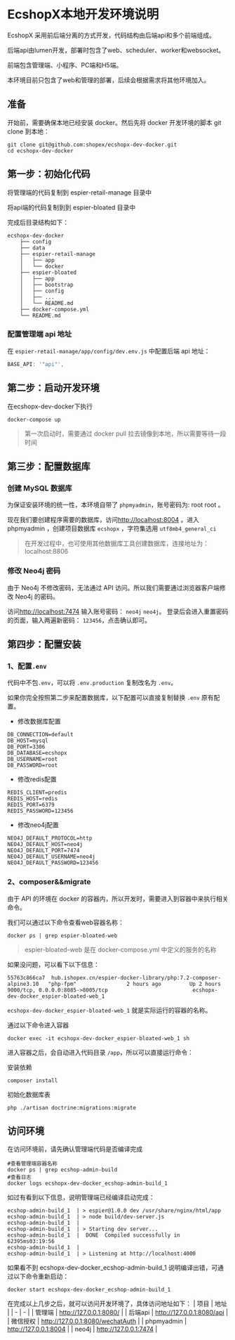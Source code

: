 # EcshopX本地开发环境说明

EcshopX 采用前后端分离的方式开发，代码结构由后端api和多个前端组成。

后端api由lumen开发，部署时包含了web、scheduler、worker和websocket。

前端包含管理端、小程序、PC端和H5端。

本环境目前只包含了web和管理的部署，后续会根据需求将其他环境加入。

## 准备
开始前，需要确保本地已经安装 docker。然后先将 docker 开发环境的脚本 git clone 到本地：
```shell
git clone git@github.com:shopex/ecshopx-dev-docker.git
cd ecshopx-dev-docker
```

## 第一步：初始化代码

将管理端的代码复制到 espier-retail-manage 目录中

将api端的代码复制到到 espier-bloated 目录中

完成后目录结构如下：
```shell
ecshopx-dev-docker
    ├── config
    ├── data
    ├── espier-retail-manage
    │   ├── app
    │   └── docker
    ├── espier-bloated
    │   ├── app  
    │   ├── bootstrap
    │   ├── config
    │   ├── ...
    │   └── README.md
    ├── docker-compose.yml
    └── README.md
```
### 配置管理端 api 地址
在 `espier-retail-manage/app/config/dev.env.js` 中配置后端 api 地址：

```js
BASE_API: '"api"',
```
## 第二步：启动开发环境
在ecshopx-dev-docker下执行
```
docker-compose up
```

> 第一次启动时，需要通过 docker pull 拉去镜像到本地，所以需要等待一段时间

## 第三步：配置数据库

### 创建 MySQL 数据库
为保证安装环境的统一性，本环境自带了 `phpmyadmin`，账号密码为: root root 。

现在我们要创建程序需要的数据库，访问<http://localhost:8004> 。进入 phpmyadmin ，创建项目数据库 `ecshopx` ，字符集选用 `utf8mb4_general_ci`

> 在开发过程中，也可使用其他数据库工具创建数据库，连接地址为：localhost:8806

### 修改 Neo4j 密码
由于 Neo4j 不修改密码，无法通过 API 访问。所以我们需要通过浏览器客户端修改 Neo4j 的密码。

访问<http://localhost:7474> 输入账号密码： `neo4j`  `neo4j`。 登录后会进入重置密码的页面，输入两遍新密码： `123456`，点击确认即可。


## 第四步：配置安装

### 1、配置`.env`
代码中不包`.env`，可以将 `.env.production` 复制改名为 `.env`。

如果你完全按照第二步来配置数据库，以下配置可以直接复制替换 `.env` 原有配置。
* 修改数据库配置
```
DB_CONNECTION=default
DB_HOST=mysql
DB_PORT=3306
DB_DATABASE=ecshopx
DB_USERNAME=root
DB_PASSWORD=root
```
* 修改redis配置
```
REDIS_CLIENT=predis
REDIS_HOST=redis
REDIS_PORT=6379
REDIS_PASSWORD=123456
```
* 修改neo4j配置
```
NEO4J_DEFAULT_PROTOCOL=http
NEO4J_DEFAULT_HOST=neo4j
NEO4J_DEFAULT_PORT=7474
NEO4J_DEFAULT_USERNAME=neo4j
NEO4J_DEFAULT_PASSWORD=123456
```

### 2、composer&&migrate

由于 API 的环境在 docker 的容器内，所以开发时，需要进入到容器中来执行相关命令。

我们可以通过以下命令查看web容器名称：
```shell
docker ps | grep espier-bloated-web
```
> espier-bloated-web 是在 docker-compose.yml 中定义的服务的名称

如果没问题，可以看下以下信息：
```shell
55763c866ca7  hub.ishopex.cn/espier-docker-library/php:7.2-composer-alpine3.10   "php-fpm"                2 hours ago         Up 2 hours          9000/tcp, 0.0.0.0:8085->8005/tcp                           ecshopx-dev-docker_espier-bloated-web_1
```
`ecshopx-dev-docker_espier-bloated-web_1` 就是实际运行的容器的名称。

通过以下命令进入容器
```shell
docker exec -it ecshopx-dev-docker_espier-bloated-web_1 sh 
```
进入容器之后，会自动进入代码目录 `/app`，所以可以直接运行命令：

安装依赖
```
composer install
```

初始化数据库表
```
php ./artisan doctrine:migrations:migrate
```

## 访问环境

在访问环境前，请先确认管理端代码是否编译完成
```shell
#查看管理端容器名称
docker ps | grep ecshop-admin-build
#查看日志
docker logs ecshopx-dev-docker_ecshop-admin-build_1 
```
如过有看到以下信息，说明管理端已经编译启动完成：
```shell
ecshop-admin-build_1  | > espier@1.0.0 dev /usr/share/nginx/html/app
ecshop-admin-build_1  | > node build/dev-server.js
ecshop-admin-build_1  |
ecshop-admin-build_1  | > Starting dev server...
ecshop-admin-build_1  |  DONE  Compiled successfully in 62395ms03:19:56
ecshop-admin-build_1  |
ecshop-admin-build_1  | > Listening at http://localhost:4000
```
如果看不到 ecshopx-dev-docker_ecshop-admin-build_1 说明编译出错，可通过以下命令重新启动：
```shell
docker start ecshopx-dev-docker_ecshop-admin-build_1
```
在完成以上几步之后，就可以访问开发环境了，具体访问地址如下：
| 项目 | 地址 | 
| - | - |
| 管理端 | <http://127.0.0.1:8080/> | 
| 后端api | <http://127.0.0.1:8080/api> | 
| 微信授权 | <http://127.0.0.1:8080/wechatAuth> | 
| phpmyadmin | <http://127.0.0.1:8004> | 
| neo4j | <http://127.0.0.1:7474> |



